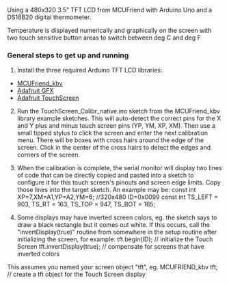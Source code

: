 Using a 480x320 3.5" TFT LCD from MCUFriend with Arduino Uno and a DS18B20 digital thermometer.

Temperature is displayed numerically and graphically on the screen with two touch sensitive 
button areas to switch between deg C and deg F

### General steps to get up and running

1. Install the three required Arduino TFT LCD libraries:
- [MCUFriend_kbv](https://github.com/prenticedavid/MCUFRIEND_kbv)
- [Adafruit GFX](https://github.com/adafruit/Adafruit-GFX-Library)
- [Adafruit TouchScreen](https://github.com/adafruit/Adafruit_TouchScreen)

2. Run the TouchScreen_Calibr_native.ino sketch from the MCUFriend_kbv library example sketches.  This will auto-detect the correct pins for the X and Y plus and minus touch screen pins (YP, YM, XP, XM).  Then use a small tipped stylus to click the screen and enter the next calibration menu.   There will be boxes with cross hairs around the edge of the screen.  Click in the center of the cross hairs to detect the edges and corners of the screen.

3. When the calibration is complete, the serial monitor will display two lines of code that can be directly copied and pasted    into a sketch to configure it for this touch screen's pinouts and screen edge limits.  Copy those lines into the target sketch.  An example may be:
const int XP=7,XM=A1,YP=A2,YM=6; //320x480 ID=0x0099
const int TS_LEFT = 903, TS_RT = 163, TS_TOP = 947, TS_BOT = 165;

4. Some displays may have inverted screen colors, eg. the sketch says to draw a black rectangle but it comes out white.  If this occurs, call the "invertDisplay(true)" routine from somewhere in the setup routine after initializing the screen, for example:
tft.begin(ID);           // initialize the Touch Screen 
tft.invertDisplay(true); // compensate for screens that have inverted colors

This assumes you named your screen object "tft", eg. 
MCUFRIEND_kbv tft;  // create a tft object for the Touch Screen display
